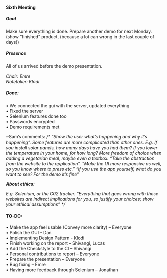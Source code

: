 #### Sixth Meeting

##### **Goal**

Make sure everything is done. Prepare another demo for next Monday. (show “finished” product, (because a lot can wrong in the last couple of days))

##### **Presence**

All of us arrived before the demo presentation.

_Chair: Emre   
Notetaker: Klodi_

##### **Done:**

•	We connected the gui with the server, updated everything   
•	Fixed the server    
•	Selenium features done too   
•	Passwords encrypted   
•	Demo requirements met

~Sam’s comments:
_/* “Show the user what’s happening and why it’s happening”. Some features are more complicated than other ones. E.g. If you install solar panels, how many days have you had them? If you lower the temperature in your home, for how long? More freedom of choice when adding a vegetarian meal, maybe even a textbox. “Take the abstraction from the website to the application”.
“Make the UI more responsive as well, so you know where to press etc.”
“If you use the app yourself, what do you want to see? For the demo it’s fine”_ 

_**_About ethics:_**_

_E.g. Selenium, or the C02 tracker. “Everything that goes wrong with these websites are indirect implications for you, so justify your choices; show your ethical assumptions” */_


#### **TO-DO:**   
•	Make the app feel usable (Convey more clarity) – Everyone           
•	Polish the GUI - Dan    
•	Implementing Design Pattern - Klodi    
•	Finish working on the report – Shivangi, Lucas     
•	Add the Checkstyle to the CI – Shivangi       
•	Personal contributions to report – Everyone     
•	Prepare the presentation – Everyone      
•	Bug fixing – Emre     
•	Having more feedback through Selenium – Jonathan     

